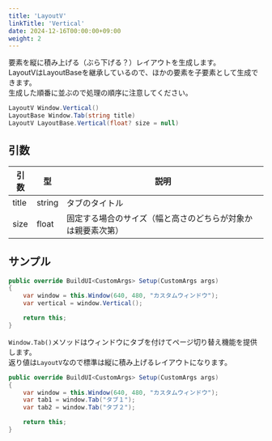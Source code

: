 ```yaml
---
title: 'LayoutV'
linkTitle: 'Vertical'
date: 2024-12-16T00:00:00+09:00
weight: 2
---
```


要素を縦に積み上げる（ぶら下げる？）レイアウトを生成します。  
LayoutVはLayoutBaseを継承しているので、ほかの要素を子要素として生成できます。  
生成した順番に並ぶので処理の順序に注意してください。

```C#
LayoutV Window.Vertical()
LayoutBase Window.Tab(string title)
LayoutV LayoutBase.Vertical(float? size = null)
```

## 引数
|引数|型|説明|
|--|--|--|
|title|string|タブのタイトル|
|size|float|固定する場合のサイズ（幅と高さのどちらが対象かは親要素次第）|


## サンプル

```C#
public override BuildUI<CustomArgs> Setup(CustomArgs args)
{
    var window = this.Window(640, 480, "カスタムウィンドウ");
    var vertical = window.Vertical();

    return this;
}
```

`Window.Tab()`メソッドはウィンドウにタブを付けてページ切り替え機能を提供します。  
返り値は`LayoutV`なので標準は縦に積み上げるレイアウトになります。

```C#
public override BuildUI<CustomArgs> Setup(CustomArgs args)
{
    var window = this.Window(640, 480, "カスタムウィンドウ");
    var tab1 = window.Tab("タブ１");
    var tab2 = window.Tab("タブ２");

    return this;
}
```
